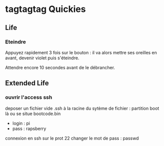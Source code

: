 # tagtagtag Quickies

## Life

### Eteindre
Appuyez rapidement 3 fois sur le bouton : il va alors mettre ses oreilles en avant, devenir violet puis s'éteindre.

Attendre encore 10 secondes avant de le débrancher. 

## Extended Life

### ouvrir l'access ssh
deposer un fichier vide .ssh à la racine du sytème de fichier : partition boot là ou se situe bootcode.bin
- login : pi
- pass : rapsberry

connexion en ssh sur le prot 22
changer le mot de pass : passwd
